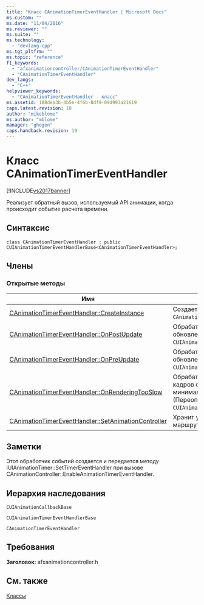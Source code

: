 ```yaml
---
title: "Класс CAnimationTimerEventHandler | Microsoft Docs"
ms.custom: ""
ms.date: "11/04/2016"
ms.reviewer: ""
ms.suite: ""
ms.technology: 
  - "devlang-cpp"
ms.tgt_pltfrm: ""
ms.topic: "reference"
f1_keywords: 
  - "afxanimationcontroller/CAnimationTimerEventHandler"
  - "CAnimationTimerEventHandler"
dev_langs: 
  - "C++"
helpviewer_keywords: 
  - "CAnimationTimerEventHandler - класс"
ms.assetid: 188dea3b-4b5e-4f6b-8df9-09d993a21619
caps.latest.revision: 18
author: "mikeblome"
ms.author: "mblome"
manager: "ghogen"
caps.handback.revision: 19
---
```

# Класс CAnimationTimerEventHandler
[!INCLUDE[vs2017banner](../../assembler/inline/includes/vs2017banner.md)]

Реализует обратный вызов, используемый API анимации, когда происходит событие расчета времени.  
  
## Синтаксис  
  
```  
class CAnimationTimerEventHandler : public CUIAnimationTimerEventHandlerBase<CAnimationTimerEventHandler>;  
```  
  
## Члены  
  
### Открытые методы  
  
|Имя|Описание|  
|---------|--------------|  
|[CAnimationTimerEventHandler::CreateInstance](../Topic/CAnimationTimerEventHandler::CreateInstance.md)|Создает экземпляр обратного вызова `CAnimationTimerEventHandler`.|  
|[CAnimationTimerEventHandler::OnPostUpdate](../Topic/CAnimationTimerEventHandler::OnPostUpdate.md)|Обрабатывает события, происходящие по окончании обновления анимации.  \(Переопределяет `CUIAnimationTimerEventHandlerBase::OnPostUpdate`\).|  
|[CAnimationTimerEventHandler::OnPreUpdate](../Topic/CAnimationTimerEventHandler::OnPreUpdate.md)|Обрабатывает события, происходящие до начала обновления анимации.  \(Переопределяет `CUIAnimationTimerEventHandlerBase::OnPreUpdate`\).|  
|[CAnimationTimerEventHandler::OnRenderingTooSlow](../Topic/CAnimationTimerEventHandler::OnRenderingTooSlow.md)|Обрабатывает события, происходящие, когда частота кадров отрисовки для анимации падает ниже минимальной желаемой частоты кадров.  \(Переопределяет `CUIAnimationTimerEventHandlerBase::OnRenderingTooSlow`\).|  
|[CAnimationTimerEventHandler::SetAnimationController](../Topic/CAnimationTimerEventHandler::SetAnimationController.md)|Хранит указатель на контроллер анимации для маршрутизации событий.|  
  
## Заметки  
 Этот обработчик событий создается и передается методу IUIAnimationTimer::SetTimerEventHandler при вызове CAnimationController::EnableAnimationTimerEventHandler.  
  
## Иерархия наследования  
 `CUIAnimationCallbackBase`  
  
 `CUIAnimationTimerEventHandlerBase`  
  
 `CAnimationTimerEventHandler`  
  
## Требования  
 **Заголовок:** afxanimationcontroller.h  
  
## См. также  
 [Классы](../Topic/MFC%20Classes.md)